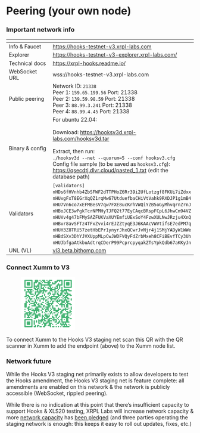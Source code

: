 # Peering (your own node)

### Important network info

<table data-header-hidden><thead><tr><th width="181"></th><th></th></tr></thead><tbody><tr><td>Info &#x26; Faucet</td><td><a href="https://hooks-testnet-v3.xrpl-labs.com">https://hooks-testnet-v3.xrpl-labs.com</a></td></tr><tr><td>Explorer</td><td><a href="https://hooks-testnet-v3-explorer.xrpl-labs.com/">https://hooks-testnet-v3-explorer.xrpl-labs.com/</a></td></tr><tr><td>Technical docs</td><td><a href="https://xrpl-hooks.readme.io/">https://xrpl-hooks.readme.io/</a></td></tr><tr><td>WebSocket URL</td><td>wss://hooks-testnet-v3.xrpl-labs.com</td></tr><tr><td>Public peering</td><td>Network ID: <code>21338</code><br>Peer 1: <code>159.65.199.56</code> Port: 21338<br>Peer 2: <code>139.59.98.59</code> Port: 21338<br>Peer 3: <code>88.99.3.241</code> Port: 21338<br>Peer 4: <code>88.99.4.45</code> Port: 21338</td></tr><tr><td>Binary &#x26; config</td><td>For ubuntu 22.04:<br><br>Download: <a href="https://hooksv3d.xrpl-labs.com/hooksv3d.tar">https://hooksv3d.xrpl-labs.com/hooksv3d.tar</a> <br><br>Extract, then run: <br><code>./hooksv3d --net --quorum=5 --conf hooksv3.cfg</code> Config file sample (to be saved as <code>hooksv3.cfg</code>): <a href="https://qsecdtj.dlvr.cloud/pasted_1.txt">https://qsecdtj.dlvr.cloud/pasted_1.txt</a> (edit the database path)</td></tr><tr><td>Validators</td><td><code>[validators] nHDs6fHVnhb4ZbSFWF2dTTPHoZ6Rr39i2UfLotzgf8FKUi7iZdxx nHUvgFxT8EGrXqQZ1rqMw67UtduefbaCHiVtVahk9RXDJP1g1mB4 nHU7Vn6co7xEFMBesV7qw7FXE8ucKrhVWQiYZB5oGyMhvqrnZrnJ nHBoJCE3wPgkTcrNPMHyTJFQ2t77EyCAqcBRspFCpL6JhwCm94VZ nHUVv4g47bFMySAZFUKVaXUYEmfiUExSoY4FzwXULNwJRzju4XnQ nHBvr8avSFTz4TFxZvvi4rEJZZtyqE3J6KAAcVWVtifsE7edPM7q nHUH3Z8TRU57zetHbEPr1ynyrJhxQCwrJvNjr4j1SMjYADyW1WWe nHBdSXv3DhYJVXUppMLpCwJWDFVQyFdZrbMxeh8CFiBEvfTCy3Uh nHUJbfgaAtkbuAdtrqCDerP99PcprcpyqakZTsYpkQdb67aKKyJn</code></td></tr><tr><td>UNL (VL)</td><td><a href="http://vl3.beta.bithomp.com/">vl3.beta.bithomp.com</a></td></tr></tbody></table>



### Connect Xumm to V3

<figure><img src="../.gitbook/assets/image.png" alt="" width="145"><figcaption></figcaption></figure>

To connect Xumm to the Hooks V3 staging net scan this QR with the QR scanner in Xumm to add the endpoint (above) to the Xumm node list.

### Network future

While the Hooks V3 staging net primarily exists to allow developers to test the Hooks amendment, the Hooks V3 staging net is feature complete: all amendments are enabled on this network & the network is publicly accessible (WebSocket, rippled peering).

While there is no indication at this point that there’s insufficient capacity to support Hooks & XLS20 testing, XRPL Labs will increase network capacity & more [network capacity](https://twitter.com/alloynetworks/status/1533867084928761857) has [been pledged](https://twitter.com/nbougalis/status/1533885609894465536) (and three parties operating the staging network is enough: this keeps it easy to roll out updates, fixes, etc.)
